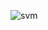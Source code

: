 <!--
 * @Author: your name
 * @Date: 2022-03-11 15:05:56
 * @LastEditTime: 2022-03-15 09:16:57
 * @LastEditors: your name
 * @Description: 打开koroFileHeader查看配置 进行设置: https://github.com/OBKoro1/koro1FileHeader/wiki/%E9%85%8D%E7%BD%AE
 * @FilePath: \my_notes\深入浅出机器学习\07.支持向量机SVM——专治线性不可分.md
-->
![svm](https://pic2.zhimg.com/v2-e833772fe2044ad9c353fb0173bd0b79_1440w.jpg?source=172ae18b)